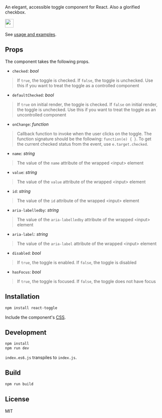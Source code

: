 An elegant, accessible toggle component for React. Also a glorified checkbox.

<img src="http://i.imgur.com/qNV79rp.png" height="28px" />

See [usage and examples](http://aaronshaf.github.io/react-toggle/).

## Props

The component takes the following props.

- `checked`: _bool_
> If `true`, the toggle is checked. If `false`, the toggle is unchecked.
	Use this if you want to treat the toggle as a controlled component

- `defaultChecked`: _bool_
> If `true` on initial render, the toggle is checked.
	If `false` on initial render, the toggle is unchecked.
	Use this if you want to treat the toggle as an uncontrolled component

- `onChange`: _function_
> Callback function to invoke when the user clicks on the toggle.
	The function signature should be the following: `function(e) { }`.
	To get the current checked status from the event, use `e.target.checked`.

- `name`: _string_
> The value of the `name` attribute of the wrapped \<input\> element

- `value`: _string_
> The value of the `value` attribute of the wrapped \<input\> element

- `id`: _string_
> The value of the `id` attribute of the wrapped \<input\> element

- `aria-labelledby`: _string_
> The value of the `aria-labelledby` attribute of the wrapped \<input\> element

- `aria-label`: _string_
> The value of the `aria-label` attribute of the wrapped \<input\> element

- `disabled`: _bool_
> If `true`, the toggle is enabled. If `false`, the toggle is disabled

- `hasFocus`: _bool_
> If `true`, the toggle is focused. If `false`, the toggle does not have focus


## Installation

```bash
npm install react-toggle
```

Include the component's [CSS](./style.css).

## Development

```javascript
npm install
npm run dev
```

`index.es6.js` transpiles to `index.js`.

## Build

```javascript
npm run build
```

## License

MIT
